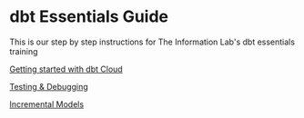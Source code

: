 # dbt Essentials Guide

This is our step by step instructions for The Information Lab's dbt essentials training

[Getting started with dbt Cloud](./guides/getting-started.md)

[Testing & Debugging](./guides/testing-debugging.md)

[Incremental Models](./guides/incremental-models.md)
